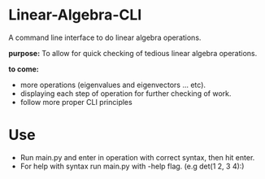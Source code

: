 # Linear-Algebra-CLI
A command line interface to do linear algebra operations.


<b>purpose:</b>
To allow for quick checking of tedious linear algebra operations.

<b>to come:</b>
<ul>
  <li>more operations (eigenvalues and eigenvectors ... etc).</li>
  <li>displaying each step of operation for further checking of work.</li>
  <li>follow more proper CLI principles</li>
</ul>

# Use 
- Run main.py and enter in operation with correct syntax, then hit enter.
- For help with syntax run main.py with -help flag. (e.g det(1 2, 3 4):)
